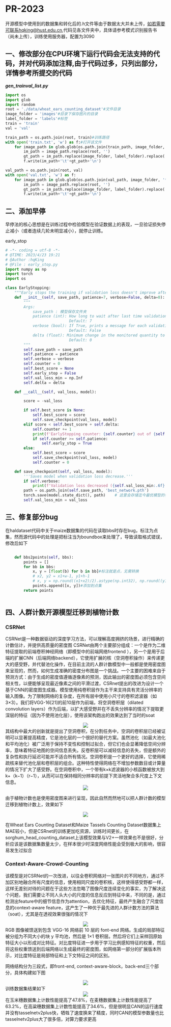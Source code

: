 # PR-2023
开源模型中使用到的数据集和转化后的.h文件等由于数据太大并未上传，如若需要可联系hqking@hust.edu.cn,代码见各文件夹中，具体请参考模式识别报告书（尚未上传），训练使用服务器，配置为3090

## 一、修改部分在CPU环境下运行代码会无法支持的代码，并对代码添加注释,由于代码过多，只列出部分，详情参考所提交的代码
***gen_trainval_list.py***

```python
import os
import glob
import random
root = './data/wheat_ears_counting_dataset'#文件目录
image_folder = 'images'#目录下保存图片的目录
label_folder = 'labels'#标签
train = 'train'
val = 'val'

train_path = os.path.join(root, train)#训练路径
with open('train.txt', 'w') as f:#打开该文件
    for image_path in glob.glob(os.path.join(train_path, image_folder, '*.JPG')):#读取图片
        im_path = image_path.replace(root, '')
        gt_path = im_path.replace(image_folder, label_folder).replace('.JPG', '.xml')
        f.write(im_path+'\t'+gt_path+'\n')

val_path = os.path.join(root, val)
with open('val.txt', 'w') as f:
    for image_path in glob.glob(os.path.join(val_path, image_folder, '*.JPG')):
        im_path = image_path.replace(root, '')
        gt_path = im_path.replace(image_folder, label_folder).replace('.JPG', '.xml')
        f.write(im_path+'\t'+gt_path+'\n')

```
## 二、添加早停
早停法的核心思想是在训练过程中检验模型在验证数据上的表现，一旦验证损失停止减小（或者连续几轮未明显减小），就停止训练。

early_stop
```python
# -*- coding = utf-8 -*-
# @TIME: 2023/4/23 19:21
# @Author :hqKing
# @File : early_stop.py
import numpy as np
import torch
import os

class EarlyStopping:
    """Early stops the training if validation loss doesn't improve after a given patience."""
    def __init__(self, save_path, patience=7, verbose=False, delta=0):
        """
        Args:
            save_path : 模型保存文件夹
            patience (int): How long to wait after last time validation loss improved.
                            Default: 7
            verbose (bool): If True, prints a message for each validation loss improvement.
                            Default: False
            delta (float): Minimum change in the monitored quantity to qualify as an improvement.
                            Default: 0
        """
        self.save_path = save_path
        self.patience = patience
        self.verbose = verbose
        self.counter = 0
        self.best_score = None
        self.early_stop = False
        self.val_loss_min = np.Inf
        self.delta = delta

    def __call__(self, val_loss, model):

        score = -val_loss

        if self.best_score is None:
            self.best_score = score
            self.save_checkpoint(val_loss, model)
        elif score < self.best_score + self.delta:
            self.counter += 1
            print(f'EarlyStopping counter: {self.counter} out of {self.patience}')
            if self.counter >= self.patience:
                self.early_stop = True
        else:
            self.best_score = score
            self.save_checkpoint(val_loss, model)
            self.counter = 0

    def save_checkpoint(self, val_loss, model):
        '''Saves model when validation loss decrease.'''
        if self.verbose:
            print(f'Validation loss decreased ({self.val_loss_min:.6f} --> {val_loss:.6f}).  Saving model ...')
        path = os.path.join(self.save_path, 'best_network.pth')
        torch.save(model.state_dict(), path)	# 这里会存储迄今最优模型的参数
        self.val_loss_min = val_loss

```
## 三、修复部分bug
在haldataset代码中关于maize数据集的代码在读取bbs时存在bug，标注为点集，然而源代码中的处理是把标注当为boundbox来处理了，导致读取格式错误，修改后如下
```python

    def bbs2points(self, bbs): 
        points = []
        for bb in bbs:
            x, y = [float(b) for b in bb]#标注就是点，无需转换
            # x2, y2 = x1+w-1, y1+h-1
            # x, y = np.round((x1+x2)/2).astype(np.int32), np.round((y1+y2)/2).astype(np.int32)#求中心点
            points.append([x, y])#添加到点集
        return points
    
```
## 四、人群计数开源模型迁移到植物计数

### CSRNet

CSRNet是一种数据驱动的深度学习方法，可以理解高度拥挤的场景，进行精确的计数估计，并提供高质量的密度图
CSRNet由两个主要部分组成：一个是作为二维特征提取的前端卷积神经网络（即模型中的前端网络frontend ），另一个是用于后端的扩展CNN（后端网络backend），它使用扩展的核（空洞卷积操作）来传递更大的感受野，并代替池化操作，在目前主流的人群计数模型中一般都是使用密度图来呈现的，然而，如何生成准确的密度分布图是一个挑战。一个主要的困难来自于预测方式：由于生成的密度值遵循逐像素的预测，因此输出的密度图必须包含空间相关性，以便能够呈现最近像素之间的平滑过渡，CSRnet提出的改进为设计一个基于CNN的密度图生成器。模型使用纯卷积层作为主干来支持具有灵活分辨率的输入图像。为了限制网络的复杂度，在所有层中使用小尺寸的卷积滤波器（如3×3）。我们将VGG-16[21]的前10层作为前端，将空洞卷积层（dilated convolution layers）作为后端，以扩大感受野并在不丢失分辨率的情况下提取更深层的特征（因为不使用池化层），使用该架构跑出的效果达到了当时的soat

<div align=center>
<img src="https://github.com/hqking0424/PR-2023/blob/whq/1.png"/>
</div>
其结构中最大的创新就是提出了空洞卷积，在分割任务中，空洞的卷积层已经被证明可以显著提高精度，它是池化层的一个很好的替代方案。虽然池化（如最大池化和平均池化）被广泛用于保持不变性和控制过拟合，但它们也会显著降低空间分辨率，意味着特征地图的空间信息丢失。反卷积层可以减轻信息的丢失，但是额外的复杂性和执行延迟可能并不适合所有情况。空洞卷积是一个更好的选择，它使用稀疏核来替代池化层和卷积层的组合。这种特性使得网络在不增加参数数目或计算量的情况下扩大了感受野。在空洞卷积中，一个带有k×k滤波器的小核函数被放大到k+（k−1）（r−1），从而可以在保持相同分辨率的前提下灵活地聚合多尺度上下文信息。
<div align=center>
<img src="2.png"/>
</div>

由于植物计数也是使用密度图来进行呈现，因此自然而然地可以把人群计数的模型迁移到植物计数上，效果如下
<div align=center>
<img src="6.png"/>
</div>

在Wheat Ears Counting Dataset和Maize Tassels Counting Dataset数据集上MAE较小，但是CSRnet的训练更加吃资源，训练时间更长，在sorghum_head_counting_dataset上该模型效果与V2+一样效果也不是很好，分析应该是该数据集数量太少，在样本很少时深度网络性能会受到极大的影响，很容易发生过拟合

### Context-Aware-Crowd-Counting

该模型是对CSRNet的一次改进，以往全卷积网络对一张图片的不同地方，通过不加区别地融合所有尺度的信息，使用相同尺度的卷积核，这样使得感受野都一样，这样无差别对待的问题在于这些方法忽略了图像尺度连续变化的事实，为了解决这个问题，我们需要让不同人头大小的尺度的信息反应到特征中来，不同的是，通过检测出feature中的细节信息作为attention，去优化特征，最终产生融合了尺度信息的context-aware feature，这产生了一种优于最先进的人群计数方法的算法（soat），尤其是在透视效果很强的情况下

<div align=center>
<img src="3.png"/>
</div>
RGB 图像被馈送到包含 VGG-16 网络前 10 层的 font-end 网络。生成的局部特征被分组为不同大小的块 y 平均池，然后是 1×1 卷积层。然后将它们上采样回原始特征大小以形成对比特征。对比度特征进一步用于学习比例感知特征的权重，然后将这些权重馈送到后端网络以生成最终的密度图，如网络第一部分的扩展版本所示，对比度特征是局部特征和上下文特征之间的区别。

网络结构分为三段式，即front-end, context-aware-block，back-end三个部分，具体构建如下图
<div align=center>
<img src="4.png"/>
</div>
训练数据集结果如下
<div align=center>
<img src="5.png"/>
</div>
在玉米穗数据集上计数性能提高了47.8%，在麦穗数据集上计数性能提高了63.2%，在高粱穗数据集上计数性能提高了34.6%，但是很明显CAN的运行速度并没有tasselnetv2plus快，牺牲了速度换来了精度，同时CAN的模型参数量也比tasselnetv2plus大了很多倍，对算力要求更高


